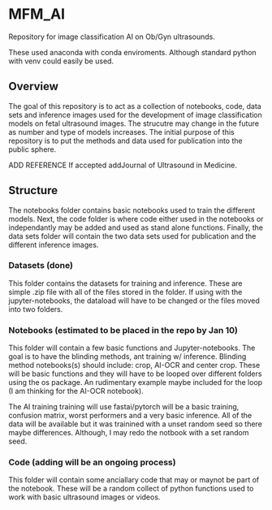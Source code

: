 # MFM_AI
Repository for image classification AI on Ob/Gyn ultrasounds.

These used anaconda with conda enviroments.  Although standard python with venv could easily be used.

## Overview
The goal of this repository is to act as a collection of notebooks, code, data sets and inference images used for the development of image classification models on fetal ultrasound images.  The strucutre may change in the future as number and type of models increases.  The initial purpose of this repository is to put the methods and data used for publication into the public sphere.

ADD REFERENCE If accepted addJournal of Ultrasound in Medicine.

## Structure
The notebooks folder contains basic notebooks used to train the different models.  Next, the code folder is where code either used in the notebooks or independantly may be added and used as stand alone functions.  Finally, the data sets folder will contain the two data sets used for publication and the different inference images.

### Datasets (done)
This folder contains the datasets for training and inference.  These are simple .zip file with all of the files stored in the folder.  If using with the jupyter-notebooks, the dataload will have to be changed or the files moved into two folders.

### Notebooks (estimated to be placed in the repo by Jan 10)
This folder will contain a few basic functions and Jupyter-notebooks.  The goal is to have the blinding methods, ant training w/ inference.  Blinding method notebooks(s) should include:  crop, AI-OCR and center crop.  These will be basic functions and they will have to be looped over different folders using the os package.  An rudimentary example maybe included for the loop (I am thinking for the AI-OCR notebook).  

The AI training training will use fastai/pytorch will be a basic training, confusion matrix, worst performers and a very basic inference.  All of the data will be available but it was trainined with a unset random seed so there maybe differences.  Although, I may redo the notbook with a set random seed.

### Code (adding will be an ongoing process)
This folder will contain some anciallary code that may or maynot be part of the notebook.  These will be a random collect of python functions used to work with basic ultrasound images or videos.
